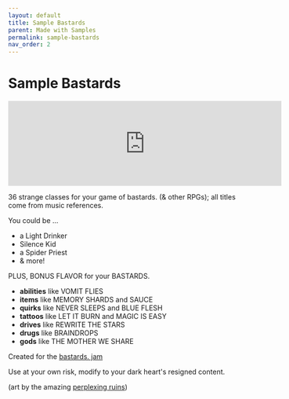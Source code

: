 ```yaml
---
layout: default
title: Sample Bastards
parent: Made with Samples
permalink: sample-bastards
nav_order: 2
---
```

# Sample Bastards

<iframe frameborder="0" src="https://itch.io/embed/1856360?border_width=4&amp;bg_color=F20CAE&amp;fg_color=fcfafa&amp;link_color=f7fa5b" width="558" height="173"><a href="https://72stations.itch.io/sample-bastards">sample bastards. by STATIONS</a></iframe>

36 strange classes for your game of bastards. (& other RPGs); all titles come from music references.

You could be ... 

- a Light Drinker
- Silence Kid
- a Spider Priest
- & more!

PLUS, BONUS FLAVOR for your BASTARDS.

- **abilities** like VOMIT FLIES
- **items** like MEMORY SHARDS and SAUCE
- **quirks** like NEVER SLEEPS and BLUE FLESH
- **tattoos** like LET IT BURN and MAGIC IS EASY
- **drives** like REWRITE THE STARS
- **drugs** like BRAINDROPS
- **gods** like THE MOTHER WE SHARE

Created for the [bastards. jam](https://itch.io/jam/bastards-jam)

Use at your own risk, modify to your dark heart's resigned content.

(art by the amazing [perplexing ruins](https://www.patreon.com/perplexingruins/posts)) 
